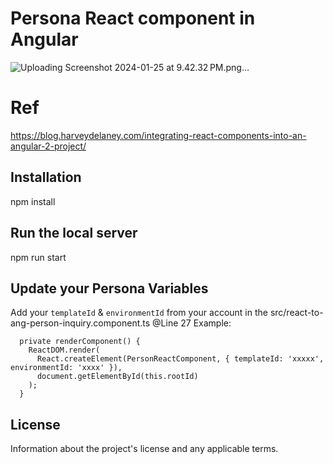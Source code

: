 # Persona React component in Angular

![Uploading Screenshot 2024-01-25 at 9.42.32 PM.png…]()

# Ref
https://blog.harveydelaney.com/integrating-react-components-into-an-angular-2-project/

## Installation

npm install

## Run the local server

npm run start

## Update your Persona Variables

Add your `templateId` & `environmentId` from your account in the src/react-to-ang-person-inquiry.component.ts @Line 27
Example:
```
  private renderComponent() {
    ReactDOM.render(
      React.createElement(PersonReactComponent, { templateId: 'xxxxx', environmentId: 'xxxx' }),
      document.getElementById(this.rootId)
    );
  }
```
## License

Information about the project's license and any applicable terms.
